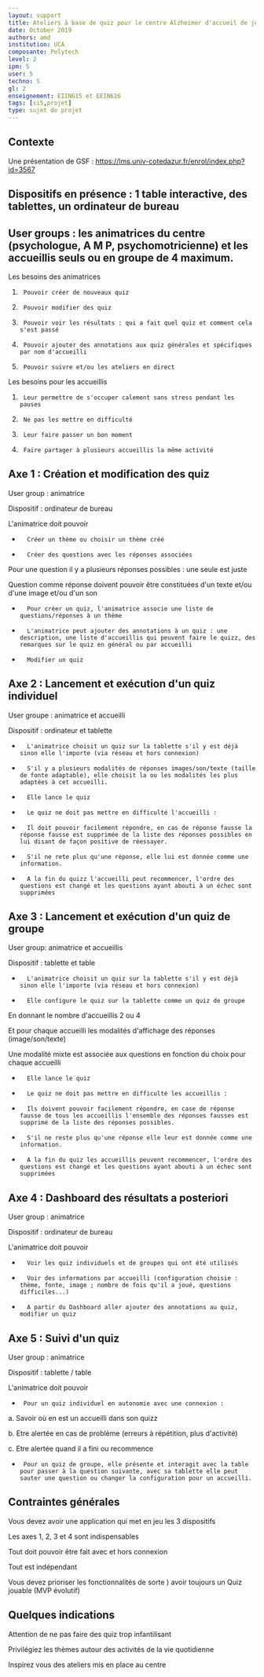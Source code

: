 ```yaml
--- 
layout: support
title: Ateliers à base de quiz pour le centre Alzheimer d'accueil de jour de Biot
date: October 2019
authors: amd
institution: UCA
composante: Polytech  
level: 2
ipm: 5 
user: 5
techno: 5
gl: 2
enseignement: EIIN615 et EEIN616
tags: [si5,projet]
type: sujet de projet 
--- 
```


## Contexte 
Une présentation de GSF : https://lms.univ-cotedazur.fr/enrol/index.php?id=3567

## Dispositifs en présence : 1 table interactive, des tablettes, un ordinateur de bureau 

## User groups : les animatrices du centre (psychologue, A M P, psychomotricienne) et les accueillis seuls ou en groupe de 4 maximum. 

Les besoins des animatrices 

1.      Pouvoir créer de nouveaux quiz

2.      Pouvoir modifier des quiz

3.      Pouvoir voir les résultats : qui a fait quel quiz et comment cela s'est passé 

4.      Pouvoir ajouter des annotations aux quiz générales et spécifiques par nom d'accueilli 

5.      Pouvoir suivre et/ou les ateliers en direct 

Les besoins pour les accueillis 

1.      Leur permettre de s'occuper calement sans stress pendant les pauses 

2.      Ne pas les mettre en difficulté 

3.      Leur faire passer un bon moment

4.      Faire partager à plusieurs accueillis la même activité 


## Axe 1 : Création et modification des quiz 
User group : animatrice 

Dispositif : ordinateur de bureau 

L'animatrice doit pouvoir 

-       Créer un thème ou choisir un thème créé

-       Créer des questions avec les réponses associées 

Pour une question il y a plusieurs réponses possibles : une seule est juste 

Question comme réponse doivent pouvoir être constituées d'un texte et/ou d'une image et/ou d'un son 

-       Pour créer un quiz, l'animatrice associe une liste de questions/réponses à un thème 

-       L'animatrice peut ajouter des annotations à un quiz : une description, une liste d'accueillis qui peuvent faire le quizz, des remarques sur le quiz en général ou par accueilli 

-       Modifier un quiz 

## Axe 2 : Lancement et exécution d'un quiz individuel 
User groupe : animatrice et accueilli 

Dispositif : ordinateur et tablette 

-       L'animatrice choisit un quiz sur la tablette s'il y est déjà sinon elle l'importe (via réseau et hors connexion)

-       S'il y a plusieurs modalités de réponses images/son/texte (taille de fonte adaptable), elle choisit la ou les modalités les plus adaptées à cet accueilli. 

-       Elle lance le quiz 

-       Le quiz ne doit pas mettre en difficulté l'accueilli : 

-       Il doit pouvoir facilement répondre, en cas de réponse fausse la réponse fausse est supprimée de la liste des réponses possibles en lui disant de façon positive de réessayer. 

-       S'il ne rete plus qu'une réponse, elle lui est donnée comme une information. 

-       A la fin du quizz l'accueilli peut recommencer, l'ordre des questions est changé et les questions ayant abouti à un échec sont supprimées 

## Axe 3 : Lancement et exécution d'un quiz  de groupe 
User group: animatrice et accueillis 

Dispositif : tablette et table 

-       L'animatrice choisit un quiz sur la tablette s'il y est déjà sinon elle l'importe (via réseau et hors connexion)

-       Elle configure le quiz sur la tablette comme un quiz de groupe 

En donnant le nombre d'accueillis 2 ou 4

Et pour chaque accueilli les modalités d'affichage des réponses (image/son/texte)

Une modalité mixte est associée aux questions en fonction du choix pour chaque accueilli 

-       Elle lance le quiz 

-       Le quiz ne doit pas mettre en difficulté les accueillis : 

-       Ils doivent pouvoir facilement répondre, en case de réponse fausse de tous les accueillis l'ensemble des réponses fausses est supprimé de la liste des réponses possibles. 

-       S'il ne reste plus qu'une réponse elle leur est donnée comme une information. 

-       A la fin du quiz les accueillis peuvent recommencer, l'ordre des questions est changé et les questions ayant abouti à un échec sont supprimées 

## Axe 4 : Dashboard des résultats a posteriori 
User group : animatrice

Dispositif : ordinateur de bureau 

L'animatrice doit pouvoir 

-       Voir les quiz individuels et de groupes qui ont été utilisés 

-       Voir des informations par accueilli (configuration choisie : thème, fonte, image ; nombre de fois qu'il a joué, questions difficiles...)

-       A partir du Dashboard aller ajouter des annotations au quiz, modifier un quiz 

## Axe 5 : Suivi d'un quiz 
User group : animatrice 

Dispositif : tablette / table 

L'animatrice doit pouvoir 

-      Pour un quiz individuel en autonomie avec une connexion :

a.     Savoir où en est un accueilli dans son quizz 

b.     Etre alertée en cas de problème (erreurs à répétition, plus d'activité)

c.     Etre alertée quand il a fini ou recommence 

-      Pour un quiz de groupe, elle présente et interagit avec la table pour passer à la question suivante, avec sa tablette elle peut sauter une question ou changer la configuration pour un accueilli. 

## Contraintes générales 
Vous devez avoir une application qui met en jeu les 3 dispositifs 

Les axes 1, 2, 3 et 4 sont indispensables 

Tout doit pouvoir être fait avec et hors connexion 

Tout est indépendant 

Vous devez prioriser les fonctionnalités de sorte ) avoir toujours un Quiz jouable (MVP évolutif)

## Quelques indications 

Attention de ne pas faire des quiz trop infantilisant

Privilégiez les thèmes autour des activités de la vie quotidienne 

Inspirez vous des ateliers mis en place au centre 


